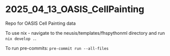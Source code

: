 # 2025_04_13_OASIS_CellPainting
Repo for OASIS Cell Painting data

To use nix - navigate to the neusis/templates/fhspythonml directory and run `nix develop .`.

To run pre-commits: `pre-commit run --all-files`
